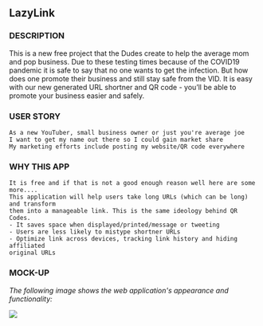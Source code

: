 ## LazyLink



### DESCRIPTION 

This is a new free project that the Dudes create to help the average mom and pop business. Due to these testing times because of the COVID19 pandemic it is safe to say that no one wants to get the infection. But how does one promote their business and still stay safe from the VID. It is easy with our new generated URL shortner and QR code - you’ll be able to promote your business easier and safely.

### USER STORY 

```text
As a new YouTuber, small business owner or just you're average joe
I want to get my name out there so I could gain market share 
My marketing efforts include posting my website/QR code everywhere
```

### WHY THIS APP

```text
It is free and if that is not a good enough reason well here are some more.... 
This application will help users take long URLs (which can be long) and transform
them into a manageable link. This is the same ideology behind QR Codes.
- It saves space when displayed/printed/message or tweeting 
- Users are less likely to mistype shortner URLs 
- Optimize link across devices, tracking link history and hiding affiliated 
original URLs
```

### MOCK-UP

*The following image shows the web application's appearance and functionality:*

![](assets/images/)
